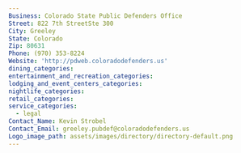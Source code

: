 ```yaml
---
Business: Colorado State Public Defenders Office
Street: 822 7th StreetSte 300
City: Greeley
State: Colorado
Zip: 80631
Phone: (970) 353-8224
Website: 'http://pdweb.coloradodefenders.us'
dining_categories:
entertainment_and_recreation_categories:
lodging_and_event_centers_categories:
nightlife_categories:
retail_categories:
service_categories:
  - legal
Contact_Name: Kevin Strobel
Contact_Email: greeley.pubdef@coloradodefenders.us
Logo_image_path: assets/images/directory/directory-default.png
---
```



